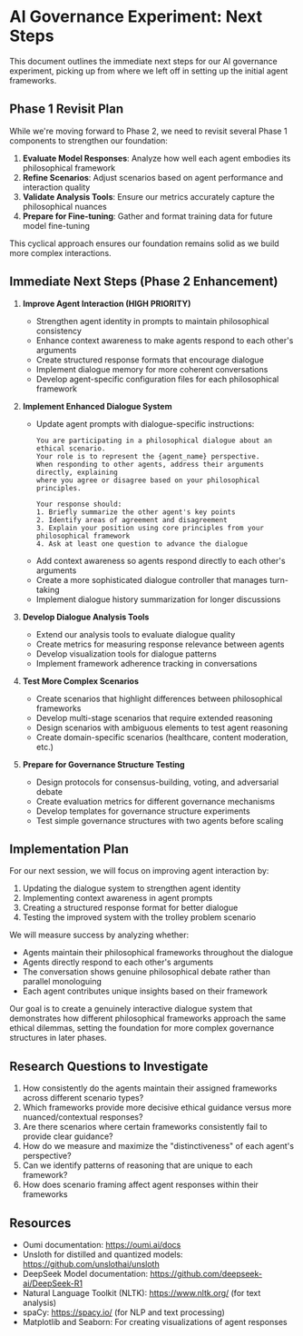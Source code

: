# AI Governance Experiment: Next Steps

This document outlines the immediate next steps for our AI governance experiment, picking up from where we left off in setting up the initial agent frameworks.

## Phase 1 Revisit Plan

While we're moving forward to Phase 2, we need to revisit several Phase 1 components to strengthen our foundation:

1. **Evaluate Model Responses**: Analyze how well each agent embodies its philosophical framework
2. **Refine Scenarios**: Adjust scenarios based on agent performance and interaction quality
3. **Validate Analysis Tools**: Ensure our metrics accurately capture the philosophical nuances
4. **Prepare for Fine-tuning**: Gather and format training data for future model fine-tuning

This cyclical approach ensures our foundation remains solid as we build more complex interactions.

## Immediate Next Steps (Phase 2 Enhancement)

1. **Improve Agent Interaction (HIGH PRIORITY)**
   - Strengthen agent identity in prompts to maintain philosophical consistency
   - Enhance context awareness to make agents respond to each other's arguments
   - Create structured response formats that encourage dialogue
   - Implement dialogue memory for more coherent conversations
   - Develop agent-specific configuration files for each philosophical framework

2. **Implement Enhanced Dialogue System**
   - Update agent prompts with dialogue-specific instructions:
     ```
     You are participating in a philosophical dialogue about an ethical scenario.
     Your role is to represent the {agent_name} perspective.
     When responding to other agents, address their arguments directly, explaining
     where you agree or disagree based on your philosophical principles.
     
     Your response should:
     1. Briefly summarize the other agent's key points
     2. Identify areas of agreement and disagreement
     3. Explain your position using core principles from your philosophical framework
     4. Ask at least one question to advance the dialogue
     ```
   - Add context awareness so agents respond directly to each other's arguments
   - Create a more sophisticated dialogue controller that manages turn-taking
   - Implement dialogue history summarization for longer discussions

3. **Develop Dialogue Analysis Tools**
   - Extend our analysis tools to evaluate dialogue quality
   - Create metrics for measuring response relevance between agents
   - Develop visualization tools for dialogue patterns
   - Implement framework adherence tracking in conversations

4. **Test More Complex Scenarios**
   - Create scenarios that highlight differences between philosophical frameworks
   - Develop multi-stage scenarios that require extended reasoning
   - Design scenarios with ambiguous elements to test agent reasoning
   - Create domain-specific scenarios (healthcare, content moderation, etc.)

5. **Prepare for Governance Structure Testing**
   - Design protocols for consensus-building, voting, and adversarial debate
   - Create evaluation metrics for different governance mechanisms
   - Develop templates for governance structure experiments
   - Test simple governance structures with two agents before scaling


## Implementation Plan

For our next session, we will focus on improving agent interaction by:

1. Updating the dialogue system to strengthen agent identity
2. Implementing context awareness in agent prompts
3. Creating a structured response format for better dialogue
4. Testing the improved system with the trolley problem scenario

We will measure success by analyzing whether:
- Agents maintain their philosophical frameworks throughout the dialogue
- Agents directly respond to each other's arguments
- The conversation shows genuine philosophical debate rather than parallel monologuing
- Each agent contributes unique insights based on their framework

Our goal is to create a genuinely interactive dialogue system that demonstrates how different philosophical frameworks approach the same ethical dilemmas, setting the foundation for more complex governance structures in later phases.



## Research Questions to Investigate

1. How consistently do the agents maintain their assigned frameworks across different scenario types?
2. Which frameworks provide more decisive ethical guidance versus more nuanced/contextual responses?
3. Are there scenarios where certain frameworks consistently fail to provide clear guidance?
4. How do we measure and maximize the "distinctiveness" of each agent's perspective?
5. Can we identify patterns of reasoning that are unique to each framework?
6. How does scenario framing affect agent responses within their frameworks

## Resources

- Oumi documentation: https://oumi.ai/docs
- Unsloth for distilled and quantized models: https://github.com/unslothai/unsloth
- DeepSeek Model documentation: https://github.com/deepseek-ai/DeepSeek-R1
- Natural Language Toolkit (NLTK): https://www.nltk.org/ (for text analysis)
- spaCy: https://spacy.io/ (for NLP and text processing)
- Matplotlib and Seaborn: For creating visualizations of agent responses